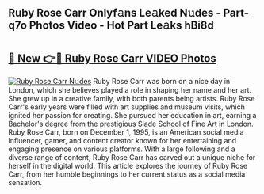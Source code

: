 ## Ruby Rose Carr Onlyf𝚊ns Le𝚊ked N𝚞des - Part-q7o Photos Video - Hot Part Le𝚊ks hBi8d

# <h2><a href="http://ab57035.deff.icu/?id=Ruby+Rose+Carr">🔗 New 👉🔴 Ruby Rose Carr VIDEO Photos</a></h2>

[![Ruby Rose Carr N𝚞des](https://i.imgur.com/rIISA9y.gif)](http://ab57035.deff.icu/?id=Ruby+Rose+Carr)
Ruby Rose Carr was born on a nice day in London, which she believes played a role in shaping her name and her art. She grew up in a creative family, with both parents being artists. Ruby Rose Carr's early years were filled with art supplies and museum visits, which ignited her passion for creating. She pursued her education in art, earning a Bachelor's degree from the prestigious Slade School of Fine Art in London. Ruby Rose Carr, born on December 1, 1995, is an American social media influencer, gamer, and content creator known for her entertaining and engaging presence on various platforms. With a large following and a diverse range of content, Ruby Rose Carr has carved out a unique niche for herself in the digital world. This article explores the journey of Ruby Rose Carr, from her humble beginnings to her current status as a social media sensation.
